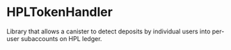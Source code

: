 # HPLTokenHandler

Library that allows a canister to detect deposits by individual users into per-user subaccounts on HPL ledger.